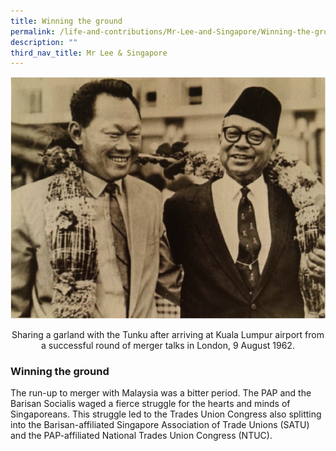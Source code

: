 ```yaml
---
title: Winning the ground
permalink: /life-and-contributions/Mr-Lee-and-Singapore/Winning-the-ground
description: ""
third_nav_title: Mr Lee & Singapore
---
```

![Alt text for image on Isomer site](/images/mr-lee-and-singapore/Winning%20the%20ground.jpg)
<center>Sharing a garland with the Tunku after arriving at Kuala Lumpur airport from a successful round of merger talks in London, 9 August 1962.</center>

### Winning the ground  ###

The run-up to merger with Malaysia was a bitter period. The PAP and the Barisan Socialis waged a fierce struggle for the hearts and minds of Singaporeans. This struggle led to the Trades Union Congress also splitting into the Barisan-affiliated Singapore Association of Trade Unions (SATU) and the PAP-affiliated National Trades Union Congress (NTUC).
